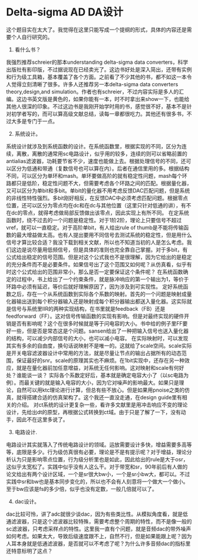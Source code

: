 # Delta-sigma AD DA设计
这个题目实在太大了。我觉得在这里只能写成一个提纲的形式，具体的内容还是需要个人自行研究的。

1. 看什么书？

我强烈推荐schreier的那本understanding delta-sigma data converters，科学出版社有影印版，不过据说现在已经卖光了。这边书好处是深入简出，还带有实例和行为级工具箱，基本覆盖了各个方面。之前看了不少其他的书，都不如这一本令人觉得立刻清晰了很多。许多人还推荐另一本delta-sigma data converters theory,design,and simulation。作者也有schreier，不过内容实际是多人的汇编。这边书英文版是黄色的，如果你能有一本，时不时拿出来show一下，也能给其他人很深的印象。不过这边书是我刚开始学时用的书，感觉很不好，基本不是针对初学者写的，而可以算高级文献总结，读每一章都很吃力。其他还有很多书，不过大多是专门于一点。

2. 系统设计。

系统设计就涉及到系统函数的设计。在系统函数里，根据实现的不同，区分为连续，离散，离散的通常用sc电路设计，似乎用的较多，连续的则可以省略前置的antialias滤波器，功耗要节省不少，速度也能做上去。根据处理信号的不同，还可以区分为低通和带通（复数信号也可以算在内）。后者在通信里用的多。根据结构不同，可以区分为单环和mash。单环要做高阶的就有稳定性问题，mash每个环路都只是低阶，稳定性问题不大，但需要考虑各个环路之间的匹配。根据量化器，又可以区分为单bit和多bit。单bit的量化器不用考虑反馈DAC匹配问题，但是系统的非线性特性强烈。多bit刚好相反，在反馈DAC中必须考虑匹配问题。根据零点位置，还可以区分为零点均在dc和在dc与其他位置（这里只针对低通的讲），有不在dc的零点，就得考虑做局部反馈做出该零点，因此实现上有所不同。
在定系统函数时，绕不过去的一个问题是稳定性。对于1阶2阶，理论上只要信号不超过vref，就可以一直稳定。对于高阶单bit，有人给出rule of thumb是不能将传输函数的最大增益做太高。也有人提出要用不同信号去测试系统的稳定性，但是用什么信号才算比较合适？我没下载到相关文献，所以也不知道当初的人是怎么考虑。我们这边是说尽量用低频信号，但是具体的准则也完全靠自己掌握。对于多bit，有公式给出稳定的信号范围。但是对这个公式我也不是很理解，因为它给出的是稳定的充分条件而不是必要条件。如果信号出了这个范围又如何呢？从仿真看，似乎有时这个公式给出的范围非常小，那么是否一定要保证这个条件呢？
在系统函数确定的过程中，书上给出了一个约束条件，就是脉冲响应的第一个输出为1，等价于环路中必须有延迟，等价后就好理解原因了，因为涉及到可实现性。
定好系统函数之后，存在一个从系统函数到实际各个系数的映射。首先的一个问题是映射成量化器输出送到每个积分器输入还是映射成每个积分器输出都送入量化器。这实际就是信号与系统里IIR的两种实现结构，在书里就是feedback（FB）还是feedforward（FF）。这对信号传输函数的实现有影响。但是对最终实现的硬件开销是否有影响呢？这个在很多时候就是等于问电容的大小。书中给的例子里FF要好一些，但是否是常态这是个问题。sansen给出了一种把输入信号也送入量化器的结构，可以减少内部信号的大小，也可以减小电容。
在实际映射时，可以发现其实有多余的自由度，换句话说映射不是唯一的。这就给了scale空间。scale实际是开关电容滤波器设计中常用的方法，就是尽量让节点的输出占据所有的动态范围，保证最好的snr。scale的原理其实也不麻烦。在1bit实现中，还存在另一种效应，就是在量化器前加任意增益，对系统无任何影响。这对映射和scale有何好处？谁能谈一谈？
实际各个系数定好后，基本就是确定电容大小了（以sc电路为例）。而最关键的就是输入电容的大小，因为它对噪声的影响最大。如果只是理论，自然可以用ktc理论进行计算，但总有些不放心。但是如果用pnoise之类的仿真，就得搭建合适的仿真架构了。这个我还一直没走通，在design guide里有相关的介绍。
对ct系统的设计更复杂一些，看许多文献里是用冲击响应不变的理论设计，先给出dt的原型，再根据公式转换到ct域。由于只是了解了一下，没有动手，因此不在这里多说了。

3. 电路设计.

电路设计其实就落入了传统电路设计的领域。运放需要设计多快，增益需要多高等等，底限是多少。行为级仿真很有必要，理论是不是有提示呢？对于增益，理论分析认为只是影响零点位置，行为级分析里也是如此，因此给出的rule是大于osr，这似乎太宽松了。实践中似乎没有人这么干。对于带宽和sr，90年前后有人做的论文给出有两个设计区域，一个是sr很大bw小，一个是sr小bw大，都可以。不过实践中sr和bw也是基本同步变化的，所以也不会有人刻意将一个做大一个做小。至于bw应该是fs的多少倍，似乎也没有定数，一般几倍就可以了。

4. dac设计。

dac比较可怜，讲了adc就很少谈dac，因为有些类比性。从模拟角度看，就是低通滤波器，只是这个滤波器比较特殊，需要考虑整个周期的特性，而不是像一般的sc滤波器，只考虑采样点的特性。这里我一直有个问题，就是音频dac的带外噪声如何考虑。如果太大，导致后级速度跟不上，自然不行，但是如果能跟上呢？因为人耳本身就是低通滤波器，是否就可以不考虑了呢？为什么许多音频dac的指标里还特意标明了这点？
 

